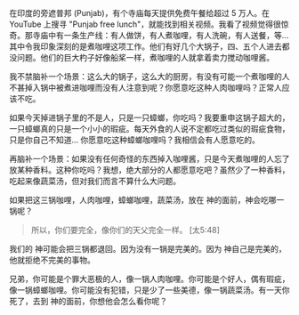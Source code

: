 在印度的旁遮普邦 (Punjab)，有个寺庙每天提供免费午餐给超过 5 万人。在 YouTube 上搜寻 "Punjab free lunch"，就能找到相关视频。我看了视频觉得很惊奇。那寺庙中有一条生产线：有人做饼，有人煮咖哩，有人洗碗，有人送餐，等... 其中令我印象深刻的是煮咖哩这项工作。他们有好几个大锅子，四、五个人进去都没问题。他们的巨大杓子好像船桨一样，煮咖哩的人就拿着卖力搅动咖哩酱。

我不禁脑补一个场景：这么大的锅子，这么大的厨房，有没有可能一个煮咖哩的人不甚掉入锅中被煮进咖哩而没有人注意到呢？你愿意吃这种人肉咖哩吗？正常人应该不吃。

如果今天掉进锅子里的不是人，只是一只蟑螂，你吃吗？我要重申这锅子超大的，一只蟑螂真的只是一个小小的瑕疵。每天外食的人说不定都吃过类似的瑕疵食物，只是你自己不知道... 你愿意吃这种蟑螂咖哩吗？我相信会有人愿意吃的。 

再脑补一个场景：如果没有任何奇怪的东西掉入咖哩酱，只是今天煮咖哩的人忘了放某种香料。这种你吃吗？我想，绝大部分的人都愿意吃吧？虽然少了一种香料，吃起来像蔬菜汤，但对我们而言不算什么大问题。

如果把这三锅咖哩，人肉咖哩，蟑螂咖哩，蔬菜汤，放在 神的面前，神会吃哪一锅呢？

> 所以，你们要完全，像你们的天父完全一样。 [太5:48]

我们的 神可能会把三锅都退回。因为没有一锅是完美的。因为 神自己是完美的，他就拒绝不完美的事物。

兄弟，你可能是个罪大恶极的人，像一锅人肉咖哩。你可能是个好人，偶有瑕疵，像一锅蟑螂咖哩。你可能没有犯错，只是少了一些美德，像一锅蔬菜汤。有一天你死了，去到 神的面前，你想他会怎么看你呢？
